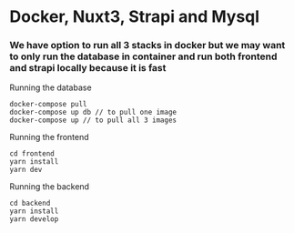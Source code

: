 # Docker, Nuxt3, Strapi and Mysql

### We have option to run all 3 stacks in docker but we may want to only run the database in container and run both frontend and strapi locally because it is fast

Running the database

```
docker-compose pull
docker-compose up db // to pull one image
docker-compose up // to pull all 3 images

```

Running the frontend

```
cd frontend
yarn install
yarn dev
```

Running the backend

```
cd backend
yarn install
yarn develop
```

